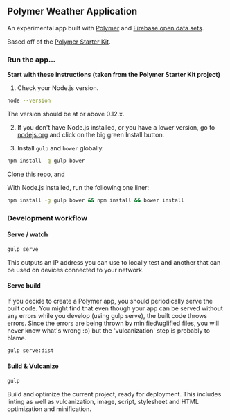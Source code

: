 
## Polymer Weather Application

An experimental app built with [Polymer](http://polymer-project.org) and [Firebase open data sets](https://www.firebase.com/docs/open-data/weather.html).

Based off of the [Polymer Starter Kit](https://github.com/polymerelements/polymer-starter-kit/releases/latest).

### Run the app...

**Start with these instructions (taken from the Polymer Starter Kit project)**

1)  Check your Node.js version.

```sh
node --version
```

The version should be at or above 0.12.x.

2)  If you don't have Node.js installed, or you have a lower version, go to [nodejs.org](https://nodejs.org) and click on the big green Install button.

3)  Install `gulp` and `bower` globally.

```sh
npm install -g gulp bower
```

Clone this repo, and

With Node.js installed, run the following one liner:

```sh
npm install -g gulp bower && npm install && bower install
```

### Development workflow

#### Serve / watch

```sh
gulp serve
```

This outputs an IP address you can use to locally test and another that can be used on devices connected to your network.

#### Serve build

If you decide to create a Polymer app, you should periodically serve the
built code.  You might find that even though your app can be served
without any errors while you develop (using gulp serve), the built code
throws errors.  Since the errors are being thrown by minified\uglified
files, you will never know what's wrong :o) but the 'vulcanization' step is probably to blame.

```sh
gulp serve:dist
```

#### Build & Vulcanize

```sh
gulp
```

Build and optimize the current project, ready for deployment. This includes linting as well as vulcanization, image, script, stylesheet and HTML optimization and minification.
